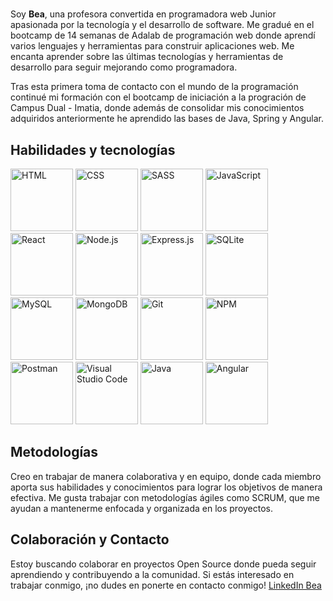 # <title> Hello World </title>

Soy **Bea**, una profesora convertida en programadora web Junior apasionada por la tecnología y el desarrollo de software. Me gradué en el bootcamp de 14 semanas de Adalab de programación web donde aprendí varios lenguajes y herramientas para construir aplicaciones web. Me encanta aprender sobre las últimas tecnologías y herramientas de desarrollo para seguir mejorando como programadora.

Tras esta primera toma de contacto con el mundo de la programación continué mi formación con el bootcamp de iniciación a la progración de Campus Dual - Imatia, donde además de consolidar mis conocimientos adquiridos anteriormente he aprendido las bases de Java, Spring y Angular.

## Habilidades y tecnologías

<img src="https://user-images.githubusercontent.com/115733488/233001621-a043f89e-205a-44ce-8c7e-fe268d2c00a7.png" alt="HTML" width="100"/>
<img src="https://user-images.githubusercontent.com/115733488/233001666-97ea5d9c-80cc-4d20-a149-112c1ea2ef61.png" alt="CSS" width="100"/>
<img src="https://user-images.githubusercontent.com/115733488/233001714-07d1f74f-043c-4018-a108-1701942c7a03.png" alt="SASS" width="100"/>
<img src="https://user-images.githubusercontent.com/115733488/233001748-7196491e-9831-4e09-ac53-eb220f16e97a.png" alt="JavaScript" width="100"/>
<img src="https://user-images.githubusercontent.com/115733488/233001811-99623674-9304-4e74-b543-22df2422249d.png" alt="React" width="100"/>
<img src="https://user-images.githubusercontent.com/115733488/233002839-9970f23c-e01a-4f1f-89af-9955bbb863a9.png" alt="Node.js" width="100"/>
<img src="https://user-images.githubusercontent.com/115733488/233002895-991cf431-ceca-41f9-afa3-bd7fb927ca8e.png" alt="Express.js" width="100"/>
<img src="https://user-images.githubusercontent.com/115733488/233002915-512eacd7-2f66-4e07-91d0-6afb4e005cef.png" alt="SQLite" width="100"/>
<img src="https://user-images.githubusercontent.com/115733488/233002964-40e22d88-3bed-402c-9003-7fce2f0f1197.png" alt="MySQL" width="100"/>
<img src="https://upload.wikimedia.org/wikipedia/commons/thumb/9/93/MongoDB_Logo.svg/2560px-MongoDB_Logo.svg.png" alt="MongoDB" width="100"/>
<img src="https://user-images.githubusercontent.com/115733488/233003206-cdbc3be1-f230-4ced-b868-a371bef27e67.png" alt="Git" width="100"/>
<img src="https://user-images.githubusercontent.com/115733488/233003231-11bfd4c5-6615-40db-85c8-e8015a6878cf.png" alt="NPM" width="100"/>
<img src="https://user-images.githubusercontent.com/115733488/233003251-2fd8d891-7a42-473b-b3e2-d69fac3f6657.png" alt="Postman" width="100"/>
<img src="https://user-images.githubusercontent.com/115733488/233003295-7ebd744d-cd56-4c27-a436-3eb8dfa065de.png" alt="Visual Studio Code" width="100"/>
<img src="https://cdn.icon-icons.com/icons2/2699/PNG/512/java_logo_icon_168609.png" alt="Java" width="100"/>
<img src="https://cdn.icon-icons.com/icons2/2699/PNG/512/angular_logo_icon_169598.png" alt="Angular" width="100"/>


## Metodologías

Creo en trabajar de manera colaborativa y en equipo, donde cada miembro aporta sus habilidades y conocimientos para lograr los objetivos de manera efectiva. Me gusta trabajar con metodologías ágiles como SCRUM, que me ayudan a mantenerme enfocada y organizada en los proyectos.

## Colaboración y Contacto

Estoy buscando colaborar en proyectos Open Source donde pueda seguir aprendiendo y contribuyendo a la comunidad. Si estás interesado en trabajar conmigo, ¡no dudes en ponerte en contacto conmigo! [LinkedIn Bea](https://www.linkedin.com/in/bea-figueroa/)
